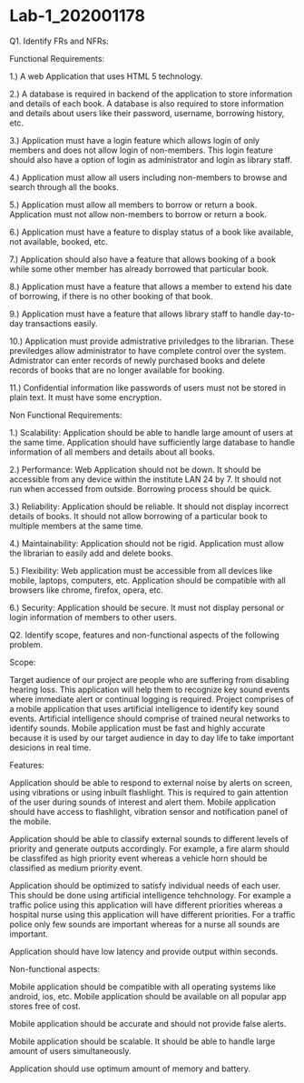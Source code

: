 # Lab-1_202001178

Q1. Identify FRs and NFRs:

Functional Requirements:

1.) A web Application that uses HTML 5 technology. 

2.) A database is required in backend of the application to store information and details of each book. A database is also required to store information and details about users like their password, username, borrowing history, etc.

3.) Application must have a login feature which allows login of only members and does not allow login of non-members. This login feature should also have a option of login as administrator and login as library staff.

4.) Application must allow all users including non-members to browse and search through all the books.

5.) Application must allow all members to borrow or return a book. Application must not allow non-members to borrow or return a book.

6.) Application must have a feature to display status of a book like available, not available, booked, etc. 

7.) Application should also have a feature that allows booking of a book while some other member has already borrowed that particular book.

8.) Application must have a feature that allows a member to extend his date of borrowing, if there is no other booking of that book.

9.) Application must have a feature that allows library staff to handle day-to-day transactions easily.

10.) Application must provide admistrative priviledges to the librarian. These previledges allow administrator to have complete control over the system. Admistrator can enter records of newly purchased books and delete records of books that are no longer available for booking.

11.) Confidential information like passwords of users must not be stored in plain text. It must have some encryption.

Non Functional Requirements:

1.) Scalability: Application should be able to handle large amount of users at the same time. Application should have sufficiently large database to handle information of all members and details about all books. 

2.) Performance: Web Application should not be down. It should be accessible from any device within the institute LAN 24 by 7. It should not run when accessed from outside. Borrowing process should be quick. 

3.) Reliability: Application should be reliable. It should not display incorrect details of books. It should not allow borrowing of a particular book to multiple members at the same time. 

4.) Maintainability: Application should not be rigid. Application must allow the librarian to easily add and delete books. 

5.) Flexibility: Web application must be accessible from all devices like mobile, laptops, computers, etc. Application should be compatible with all browsers like chrome, firefox, opera, etc. 

6.) Security: Application should be secure. It must not display personal or login information of members to other users. 

Q2. Identify scope, features and non-functional aspects of the following problem.

Scope: 

Target audience of our project are people who are suffering from disabling hearing loss. This application will help them to recognize key sound events where immediate alert or continual logging is required. 
Project comprises of a mobile application that uses artificial intelligence to identify key sound events. Artificial intelligence should comprise of trained neural networks to identify sounds.
Mobile application must be fast and highly accurate because it is used by our target audience in day to day life to take important desicions in real time. 

Features:

Application should be able to respond to external noise by alerts on screen, using vibrations or using inbuilt flashlight. This is required to gain attention of the user during sounds of interest and alert them. Mobile application should have access to flashlight, vibration sensor and notification panel of the mobile. 

Application should be able to classify external sounds to different levels of priority and generate outputs accordingly. For example, a fire alarm should be classfifed as high priority event whereas a vehicle horn should be classified as medium priority event.

Application should be optimized to satisfy individual needs of each user. This should be done using artificial intelligence tehchnology. For example a traffic police using this application will have different priorities whereas a hospital nurse using this application will have different priorities. For a traffic police only few sounds are important whereas for a nurse all sounds are important. 

Application should have low latency and provide output within seconds.

Non-functional aspects:

Mobile application should be compatible with all operating systems like android, ios, etc. Mobile application should be available on all popular app stores free of cost. 

Mobile application should be accurate and should not provide false alerts. 

Mobile application should be scalable. It should be able to handle large amount of users simultaneously.

Application should use optimum amount of memory and battery. 

